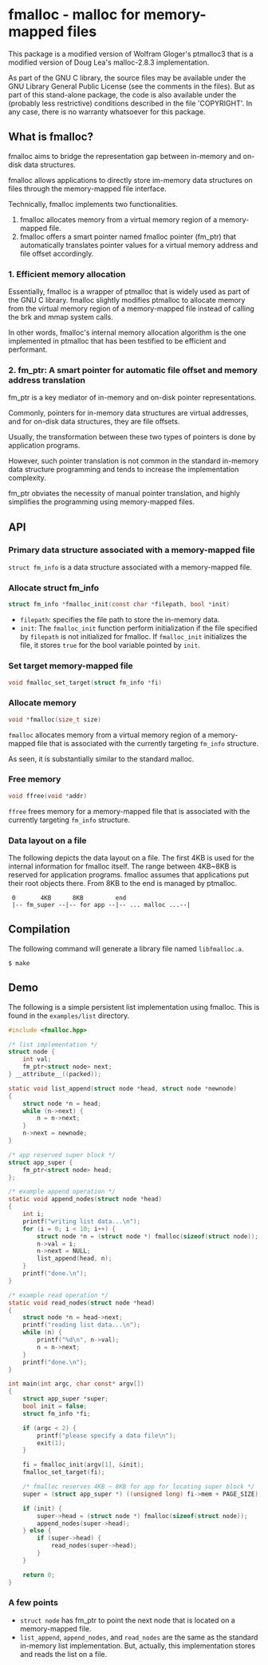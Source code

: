 # fmalloc - malloc for memory-mapped files

This package is a modified version of Wolfram Gloger's ptmalloc3
that is a modified version of Doug Lea's malloc-2.8.3 implementation.

As part of the GNU C library, the source files may be available under
the GNU Library General Public License (see the comments in the
files). But as part of this stand-alone package, the code is also
available under the (probably less restrictive) conditions described
in the file 'COPYRIGHT'. In any case, there is no warranty whatsoever
for this package.

## What is fmalloc?

fmalloc aims to bridge the representation gap between in-memory and on-disk data structures.

fmalloc allows applications to directly store im-memory data structures on files through the memory-mapped file interface.

Technically, fmalloc implements two functionalities.

1. fmalloc allocates memory from a virtual memory region of a memory-mapped file.
2. fmalloc offers a smart pointer named fmalloc pointer (fm\_ptr) that automatically translates pointer values for a virtual memory address and file offset accordingly.

### 1. Efficient memory allocation

Essentially, fmalloc is a wrapper of ptmalloc that is widely used as part of the GNU C library.
fmalloc slightly modifies ptmalloc to allocate memory from
the virtual memory region of a memory-mapped file instead of calling the brk and mmap system calls.

In other words, fmalloc's internal memory allocation algorithm is the one implemented in ptmalloc that
has been testified to be efficient and performant.

### 2. fm\_ptr: A smart pointer for automatic file offset and memory address translation

fm\_ptr is a key mediator of in-memory and on-disk pointer representations.

Commonly, pointers for in-memory data structures are virtual addresses,
and for on-disk data structures, they are file offsets.

Usually, the transformation between these two types of pointers is done by application programs.

However, such pointer translation is not common in the standard in-memory data structure programming and tends to increase the implementation complexity.

fm\_ptr obviates the necessity of manual pointer translation, and highly simplifies the programming using memory-mapped files.

## API

### Primary data structure associated with a memory-mapped file

```struct fm_info``` is a data structure associated with a memory-mapped file.

### Allocate struct fm_info

```c
struct fm_info *fmalloc_init(const char *filepath, bool *init)
```

- ```filepath```: specifies the file path to store the in-memory data.
- ```init```: The ```fmalloc_init``` function perform initialization if the file specified by ```filepath``` is not initialized for fmalloc. If ```fmalloc_init``` initializes the file, it stores ```true``` for the bool variable pointed by ```init```.

### Set target memory-mapped file

```c
void fmalloc_set_target(struct fm_info *fi)
```

### Allocate memory

```c
void *fmalloc(size_t size)
```

```fmalloc``` allocates memory from a virtual memory region of a memory-mapped file that is associated with
the currently targeting ```fm_info``` structure.

As seen, it is substantially similar to the standard malloc.

### Free memory

```c
void ffree(void *addr)
```

```ffree``` frees memory for a memory-mapped file that is associated with
the currently targeting ```fm_info``` structure.

### Data layout on a file

The following depicts the data layout on a file. The first 4KB is used for the internal information for fmalloc itself.
The range between 4KB~8KB is reserved for application programs. fmalloc assumes that applications put their root objects there.
From 8KB to the end is managed by ptmalloc.

```
 0       4KB      8KB         end
 |-- fm_super --|-- for app --|-- ... malloc ...--|
```

## Compilation

The following command will generate a library file named ```libfmalloc.a```.

```
$ make
```

## Demo

The following is a simple persistent list implementation using fmalloc. This is found in the ```examples/list``` directory.

```c
#include <fmalloc.hpp>

/* list implementation */
struct node {
	int val;
	fm_ptr<struct node> next;
} __attribute__((packed));

static void list_append(struct node *head, struct node *newnode)
{
	struct node *n = head;
	while (n->next) {
		n = n->next;
	}
	n->next = newnode;
}

/* app reserved super block */
struct app_super {
	fm_ptr<struct node> head;
};

/* example append operation */
static void append_nodes(struct node *head)
{
	int i;
	printf("writing list data...\n");
	for (i = 0; i < 10; i++) {
		struct node *n = (struct node *) fmalloc(sizeof(struct node));
		n->val = i;
		n->next = NULL;
		list_append(head, n);
	}
	printf("done.\n");
}

/* example read operation */
static void read_nodes(struct node *head)
{
	struct node *n = head->next;
	printf("reading list data...\n");
	while (n) {
		printf("%d\n", n->val);
		n = n->next;
	}
	printf("done.\n");
}

int main(int argc, char const* argv[])
{
	struct app_super *super;
	bool init = false;
	struct fm_info *fi;

	if (argc < 2) {
		printf("please specify a data file\n");
		exit(1);
	}

	fi = fmalloc_init(argv[1], &init);
	fmalloc_set_target(fi);

	/* fmalloc reserves 4KB ~ 8KB for app for locating super block */
	super = (struct app_super *) ((unsigned long) fi->mem + PAGE_SIZE);

	if (init) {
		super->head = (struct node *) fmalloc(sizeof(struct node));
		append_nodes(super->head);
	} else {
		if (super->head) {
			read_nodes(super->head);
		}
	}

	return 0;
}
```

### A few points

- ```struct node``` has fm\_ptr to point the next node that is located on a memory-mapped file.
- ```list_append```, ```append_nodes```, and ```read_nodes``` are the same as the standard in-memory list implementation. But, actually, this implementation stores and reads the list on a file.

